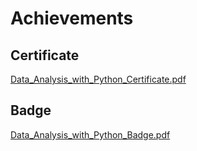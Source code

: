 

# Achievements
## Certificate
[Data_Analysis_with_Python_Certificate.pdf](https://prod-files-secure.s3.us-west-2.amazonaws.com/03e82b26-cccb-4906-bb56-adabcbdc0655/1aa3a050-2338-4a85-85d5-899bad17a31c/Data_Analysis_with_Python_Certificate.pdf?X-Amz-Algorithm=AWS4-HMAC-SHA256&X-Amz-Content-Sha256=UNSIGNED-PAYLOAD&X-Amz-Credential=ASIAZI2LB466UW2L4WPO%2F20250204%2Fus-west-2%2Fs3%2Faws4_request&X-Amz-Date=20250204T231356Z&X-Amz-Expires=3600&X-Amz-Security-Token=IQoJb3JpZ2luX2VjEB4aCXVzLXdlc3QtMiJHMEUCIQCjKILFrN1kjKnb9wgaSBNDxV3wNH6Q7XPRHBNIZfx2WwIgYt%2F8S5Au5dlRX4PLNiZ9BHTrLSxtAn1yuaQfFWcwIGAq%2FwMINxAAGgw2Mzc0MjMxODM4MDUiDHxbNcE%2F5dErv4WbIyrcAxvLRFO%2FdcobE0S4cknuyVsuE79RJG6iKpGVU0cth0dDBEAYAXpaaChoRzbBkomeQli%2BYCP8ZvBM%2BU7fNKXcf6B%2FNqQFBfenzvqnh35v3%2BxMyEhTorFmWkcbTg7B8UlfK185hfciTIiiwk09SmIhEhfgWSzuPeqoNXZGTxD8MOjjZ6lKyi6rL2WoH4xuhxM0cYbcAMBHm1ZAeryrKdhOLDaeo9Pc0s4ZlRgiAvLA4zI6t13kIj5oJOvHakgxa229asWDvgLfNSYKpBaxnZBSBCyAMD7XcTThcq%2F8N2bhAatqcMdz7uHQt5fhCTnjM6igx4YQAviqeN4DTcGfjN98C76SLIqlPaTdyA1rIwD2efJyGuKnC39R3EDefW88MUqfz6ssO7jzY1bw9YmRWtW37g0KRPJYH4aKHPzhGdlW3LtFYG7dPwL6cavYnoIRPJJaFf%2F0EknzLR0CYBeEal6DoB4FcNn7Z1B0Lf7aqfMNmVl4PJROcOdW7zCTpQLDemRbweB9y8lWobdmO5mESQRR3ZLg4PAeiT1kx6HwBFolFJhCxWpCBrVxoVjKiZ1hUiQ%2ByD%2FkL%2FrIh6O8cAKTN8t5OwW43%2BDdB0kMI72Qdtb6qqrkI%2BXYLCTXXfLo5%2B0%2FMLSUir0GOqUB2T%2BWvADeYnbq1OxyPKXDYVslYYcp192EIRfnR1KeFfitNQoy8cy4zLfJLILOcPBrwN458JDshjgmihVhGMGty3SGCd9Vforu%2BSZVBh3SskdL4zhqz%2BBD%2FjKd%2FC5BfA1oDmddK7%2FCoj6TbPWCFCXRAlyYFd2MR%2BZeYvbJQ8RfCxguxQL%2FUSU2bUd%2F0pAgSa4ubKFH8kLmc3NL0dDiualmf9oFqBAD&X-Amz-Signature=70060a51b885b8c2d822d91c9e5973aee4927b2f2bea58d5f206932d4e8a0ce1&X-Amz-SignedHeaders=host&x-id=GetObject)
## Badge
[Data_Analysis_with_Python_Badge.pdf](https://prod-files-secure.s3.us-west-2.amazonaws.com/03e82b26-cccb-4906-bb56-adabcbdc0655/4fa9bcf8-b584-40dd-8775-c0bfadf6a6f0/Data_Analysis_with_Python_Badge.pdf?X-Amz-Algorithm=AWS4-HMAC-SHA256&X-Amz-Content-Sha256=UNSIGNED-PAYLOAD&X-Amz-Credential=ASIAZI2LB466UW2L4WPO%2F20250204%2Fus-west-2%2Fs3%2Faws4_request&X-Amz-Date=20250204T231356Z&X-Amz-Expires=3600&X-Amz-Security-Token=IQoJb3JpZ2luX2VjEB4aCXVzLXdlc3QtMiJHMEUCIQCjKILFrN1kjKnb9wgaSBNDxV3wNH6Q7XPRHBNIZfx2WwIgYt%2F8S5Au5dlRX4PLNiZ9BHTrLSxtAn1yuaQfFWcwIGAq%2FwMINxAAGgw2Mzc0MjMxODM4MDUiDHxbNcE%2F5dErv4WbIyrcAxvLRFO%2FdcobE0S4cknuyVsuE79RJG6iKpGVU0cth0dDBEAYAXpaaChoRzbBkomeQli%2BYCP8ZvBM%2BU7fNKXcf6B%2FNqQFBfenzvqnh35v3%2BxMyEhTorFmWkcbTg7B8UlfK185hfciTIiiwk09SmIhEhfgWSzuPeqoNXZGTxD8MOjjZ6lKyi6rL2WoH4xuhxM0cYbcAMBHm1ZAeryrKdhOLDaeo9Pc0s4ZlRgiAvLA4zI6t13kIj5oJOvHakgxa229asWDvgLfNSYKpBaxnZBSBCyAMD7XcTThcq%2F8N2bhAatqcMdz7uHQt5fhCTnjM6igx4YQAviqeN4DTcGfjN98C76SLIqlPaTdyA1rIwD2efJyGuKnC39R3EDefW88MUqfz6ssO7jzY1bw9YmRWtW37g0KRPJYH4aKHPzhGdlW3LtFYG7dPwL6cavYnoIRPJJaFf%2F0EknzLR0CYBeEal6DoB4FcNn7Z1B0Lf7aqfMNmVl4PJROcOdW7zCTpQLDemRbweB9y8lWobdmO5mESQRR3ZLg4PAeiT1kx6HwBFolFJhCxWpCBrVxoVjKiZ1hUiQ%2ByD%2FkL%2FrIh6O8cAKTN8t5OwW43%2BDdB0kMI72Qdtb6qqrkI%2BXYLCTXXfLo5%2B0%2FMLSUir0GOqUB2T%2BWvADeYnbq1OxyPKXDYVslYYcp192EIRfnR1KeFfitNQoy8cy4zLfJLILOcPBrwN458JDshjgmihVhGMGty3SGCd9Vforu%2BSZVBh3SskdL4zhqz%2BBD%2FjKd%2FC5BfA1oDmddK7%2FCoj6TbPWCFCXRAlyYFd2MR%2BZeYvbJQ8RfCxguxQL%2FUSU2bUd%2F0pAgSa4ubKFH8kLmc3NL0dDiualmf9oFqBAD&X-Amz-Signature=c8792a94828d18dc2a911b5c0d5f6b08244f6444033fe909e790fcb5acbdba6c&X-Amz-SignedHeaders=host&x-id=GetObject)

